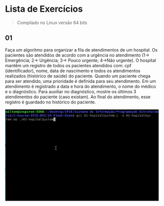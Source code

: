 # Lista de Exercícios

> Compilado no Linux versão 64 bits

## 01

Faça um algoritmo para organizar a fila de atendimentos de um hospital. Os pacientes são atendidos de acordo com a urgência no atendimento (1-> Emergência; 2-> Urgência; 3-> Pouco urgente; 4->Não urgente). O hospital mantêm um registro de todos os pacientes atendidos com: cpf (identificador), nome, data de nascimento e todos os atendimentos realizados (histórico de saúde) do paciente.
Quando um paciente chega para ser atendido, uma prioridade é definida para seu atendimento. Em um atendimento é registrado a data e hora do atendimento, o nome do médico e o diagnóstico. Para auxiliar no diagnóstico, mostre os últimos 3 atendimentos do paciente (caso existam). Ao final do atendimento, esse registro é guardado no histórico do paciente.

![](01-hospitalSystem.gif?raw=true)
